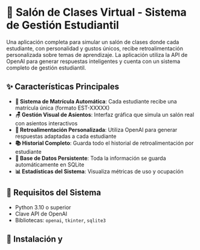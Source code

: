 # 🏫 Salón de Clases Virtual - Sistema de Gestión Estudiantil

Una aplicación completa para simular un salón de clases donde cada estudiante, con personalidad y gustos únicos, recibe retroalimentación personalizada sobre temas de aprendizaje. La aplicación utiliza la API de OpenAI para generar respuestas inteligentes y cuenta con un sistema completo de gestión estudiantil.

## ✨ Características Principales

- **🎫 Sistema de Matrícula Automática**: Cada estudiante recibe una matrícula única (formato EST-XXXXX)
- **🪑 Gestión Visual de Asientos**: Interfaz gráfica que simula un salón real con asientos interactivos
- **🧠 Retroalimentación Personalizada**: Utiliza OpenAI para generar respuestas adaptadas a cada estudiante
- **📚 Historial Completo**: Guarda todo el historial de retroalimentación por estudiante
- **💾 Base de Datos Persistente**: Toda la información se guarda automáticamente en SQLite
- **📊 Estadísticas del Sistema**: Visualiza métricas de uso y ocupación

## 🔧 Requisitos del Sistema

- Python 3.10 o superior
- Clave API de OpenAI
- Bibliotecas: `openai`, `tkinter`, `sqlite3`

## 🚀 Instalación y
